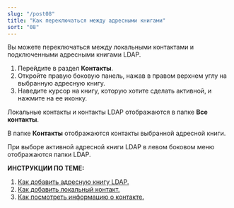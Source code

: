 ```yaml
---
slug: "/post08"
title: "Как переключаться между адресными книгами"
sort: "08"
---
```


Вы можете переключаться между  локальными контактами и подключенными адресными книгами LDAP.

1. Перейдите в раздел **Контакты**.
2. Откройте правую боковую панель, нажав в правом верхнем углу на выбранную адресную книгу.
3. Наведите курсор на книгу, которую хотите сделать активной, и нажмите на ее иконку. 

Локальные контакты и контакты LDAP отображаются в папке **Все контакты**.

В папке **Контакты** отображаются контакты выбранной адресной книги.

При выборе активной адресной книги LDAP в левом боковом меню отображаются папки LDAP.

**ИНСТРУКЦИИ ПО ТЕМЕ:**  
1. [Как добавить адресную книгу LDAP.](https://docs.cryptoarm.ru/06-v3.2/006-contacts/03-add-ldap)  
2. [Как добавить локальный контакт.](https://docs.cryptoarm.ru/06-v3.2/006-contacts/02-add-contact)  
3. [Как посмотреть информацию о контакте.](https://docs.cryptoarm.ru/06-v3.2/006-contacts/04-view-contact)  
